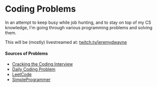 # Coding Problems

In an attempt to keep busy while job hunting, and to stay on top of my CS knowledge,
I'm going through various programming problems and solving them.

This will be (mostly) livestreamed at: [twitch.tv/jeremydwayne](https://www.twitch.tv/jeremydwayne)

#### Sources of Problems
* [Cracking the Coding Interview](https://amzn.to/2JYusFy)
* [Daily Coding Problem](https://www.dailycodingproblem.com/)
* [LeetCode](https://leetcode.com/)
* [SimpleProgrammer](https://simpleprogrammer.com)
